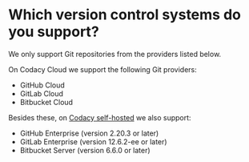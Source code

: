 # Which version control systems do you support?

We only support Git repositories from the providers listed below.

On Codacy Cloud we support the following Git providers:

-   GitHub Cloud
-   GitLab Cloud
-   Bitbucket Cloud

Besides these, on [Codacy self-hosted](https://www.codacy.com/self-hosted) we also support:

-   GitHub Enterprise (version 2.20.3 or later)
-   GitLab Enterprise (version 12.6.2-ee or later)
-   Bitbucket Server (version 6.6.0 or later)

